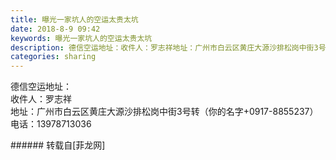 ```yaml
---
title: 曝光一家坑人的空运太贵太坑
date: 2018-8-9 09:42
keywords: 曝光一家坑人的空运太贵太坑
description: 德信空运地址：收件人：罗志祥地址：广州市白云区黄庄大源沙排松岗中街3号转（你的名字+0917-8855237）电话：13978713036
categories: sharing
---
```

<td class="t_f" id="postmessage_1614449">

德信空运地址：<br/>
收件人：罗志祥<br/>
地址：广州市白云区黄庄大源沙排松岗中街3号转（你的名字+0917-8855237）<br/>
电话：13978713036<br/>
</td>
###### 转载自[菲龙网]